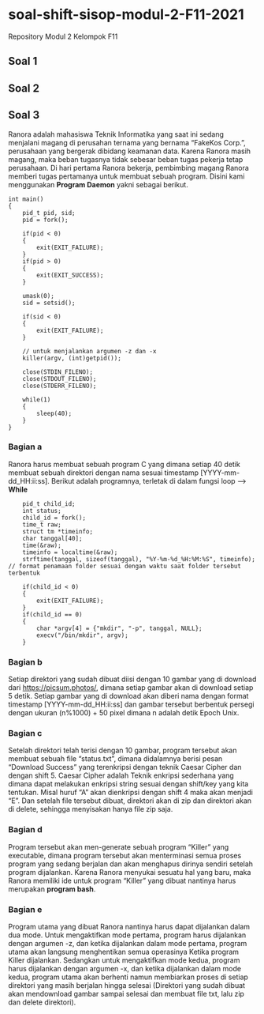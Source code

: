 # soal-shift-sisop-modul-2-F11-2021
Repository Modul 2 Kelompok F11

## Soal 1

## Soal 2

## Soal 3
Ranora adalah mahasiswa Teknik Informatika yang saat ini sedang menjalani magang di perusahan ternama yang bernama “FakeKos Corp.”, perusahaan yang bergerak dibidang keamanan data. Karena Ranora masih magang, maka beban tugasnya tidak sebesar beban tugas pekerja tetap perusahaan. Di hari pertama Ranora bekerja, pembimbing magang Ranora memberi tugas pertamanya untuk membuat sebuah program. Disini kami menggunakan **Program Daemon** yakni sebagai berikut.
```
int main()
{
    pid_t pid, sid;
    pid = fork();
    
    if(pid < 0)
    {
        exit(EXIT_FAILURE);
    }
    if(pid > 0)
    {
        exit(EXIT_SUCCESS);
    }
    
    umask(0);
    sid = setsid();
    
    if(sid < 0)
    {
        exit(EXIT_FAILURE);
    }
    
    // untuk menjalankan argumen -z dan -x
    killer(argv, (int)getpid());
    
    close(STDIN_FILENO);
    close(STDOUT_FILENO);
    close(STDERR_FILENO);
    
    while(1)
    {
        sleep(40);
    }
}
```

### Bagian a
Ranora harus membuat sebuah program C yang dimana setiap 40 detik membuat sebuah direktori dengan nama sesuai timestamp [YYYY-mm-dd_HH:ii:ss]. Berikut adalah programnya, terletak di dalam fungsi loop --> **While**
```
    pid_t child_id;
    int status;
    child_id = fork();
    time_t raw;
    struct tm *timeinfo;
    char tanggal[40];
    time(&raw);
    timeinfo = localtime(&raw);
    strftime(tanggal, sizeof(tanggal), "%Y-%m-%d_%H:%M:%S", timeinfo); // format penamaan folder sesuai dengan waktu saat folder tersebut terbentuk
        
    if(child_id < 0)
    {
        exit(EXIT_FAILURE);
    }
    if(child_id == 0)
    {
        char *argv[4] = {"mkdir", "-p", tanggal, NULL};
        execv("/bin/mkdir", argv);
    }
```

### Bagian b
Setiap direktori yang sudah dibuat diisi dengan 10 gambar yang di download dari https://picsum.photos/, dimana setiap gambar akan di download setiap 5 detik. Setiap gambar yang di download akan diberi nama dengan format timestamp [YYYY-mm-dd_HH:ii:ss] dan gambar tersebut berbentuk persegi dengan ukuran (n%1000) + 50 pixel dimana n adalah detik Epoch Unix.

### Bagian c
Setelah direktori telah terisi dengan 10 gambar, program tersebut akan membuat sebuah file “status.txt”, dimana didalamnya berisi pesan “Download Success” yang terenkripsi dengan teknik Caesar Cipher dan dengan shift 5. Caesar Cipher adalah Teknik enkripsi sederhana yang dimana dapat melakukan enkripsi string sesuai dengan shift/key yang kita tentukan. Misal huruf “A” akan dienkripsi dengan shift 4 maka akan menjadi “E”. Dan setelah file tersebut dibuat, direktori akan di zip dan direktori akan di delete, sehingga menyisakan hanya file zip saja.

### Bagian d
Program tersebut akan men-generate sebuah program “Killer” yang executable, dimana program tersebut akan menterminasi semua proses program yang sedang berjalan dan akan menghapus dirinya sendiri setelah program dijalankan. Karena Ranora menyukai sesuatu hal yang baru, maka Ranora memiliki ide untuk program “Killer” yang dibuat nantinya harus merupakan **program bash**.

### Bagian e
Program utama yang dibuat Ranora nantinya harus dapat dijalankan dalam dua mode. Untuk mengaktifkan mode pertama, program harus dijalankan dengan argumen -z, dan ketika dijalankan dalam mode pertama, program utama akan langsung menghentikan semua operasinya Ketika program Killer dijalankan. Sedangkan untuk mengaktifkan mode kedua, program harus dijalankan dengan argumen -x, dan ketika dijalankan dalam mode kedua, program utama akan berhenti namun membiarkan proses di setiap direktori yang masih berjalan hingga selesai (Direktori yang sudah dibuat akan mendownload gambar sampai selesai dan membuat file txt, lalu zip dan delete direktori).
